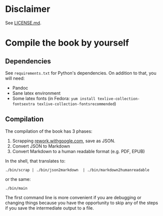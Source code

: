 # Disclaimer

See [LICENSE.md](LICENSE.md).

# Compile the book by yourself

## Dependencies

See `requirements.txt` for Python's dependencies. On addition to that, you will
need:
- Pandoc
- Sane latex environment
- Some latex fonts (in Fedora: `yum install texlive-collection-fontsextra texlive-collection-fontsrecommended`)

## Compilation

The compilation of the book has 3 phases:

1. Scrapping [rework.withgoogle.com](rework.withgoogle.com), save as JSON.
2. Convert JSON to Markdown
3. Convert Markdown to a human readable format (e.g. PDF, EPUB)

In the shell, that translates to:

```shell
./bin/scrap | ./bin/json2markdown  | ./bin/markdown2humanreadable
```

or the same:

```shell
./bin/main
```

The first command line is more convenient if you are debugging or changing
things because you have the opportunity to skip any of the steps if you save
the intermediate output to a file.
